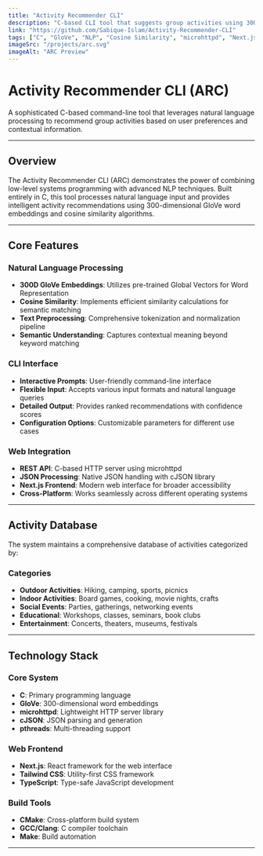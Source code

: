 ```yaml
---
title: "Activity Recommender CLI"
description: "C-based CLI tool that suggests group activities using 300D GloVe embeddings and cosine similarity. Features NLP pipeline and a minimal Next.js frontend wired to a C REST API via microhttpd and cJSON."
link: "https://github.com/Sabique-Islam/Activity-Recommender-CLI"
tags: ["C", "GloVe", "NLP", "Cosine Similarity", "microhttpd", "Next.js"]
imageSrc: "/projects/arc.svg"
imageAlt: "ARC Preview"
---
```


# Activity Recommender CLI (ARC)

A sophisticated C-based command-line tool that leverages natural language processing to recommend group activities based on user preferences and contextual information.

---

## Overview

The Activity Recommender CLI (ARC) demonstrates the power of combining low-level systems programming with advanced NLP techniques. Built entirely in C, this tool processes natural language input and provides intelligent activity recommendations using 300-dimensional GloVe word embeddings and cosine similarity algorithms.

---

## Core Features

### Natural Language Processing
- **300D GloVe Embeddings**: Utilizes pre-trained Global Vectors for Word Representation
- **Cosine Similarity**: Implements efficient similarity calculations for semantic matching
- **Text Preprocessing**: Comprehensive tokenization and normalization pipeline
- **Semantic Understanding**: Captures contextual meaning beyond keyword matching

### CLI Interface
- **Interactive Prompts**: User-friendly command-line interface
- **Flexible Input**: Accepts various input formats and natural language queries
- **Detailed Output**: Provides ranked recommendations with confidence scores
- **Configuration Options**: Customizable parameters for different use cases

### Web Integration
- **REST API**: C-based HTTP server using microhttpd
- **JSON Processing**: Native JSON handling with cJSON library
- **Next.js Frontend**: Modern web interface for broader accessibility
- **Cross-Platform**: Works seamlessly across different operating systems

---

## Activity Database

The system maintains a comprehensive database of activities categorized by:

### Categories
- **Outdoor Activities**: Hiking, camping, sports, picnics
- **Indoor Activities**: Board games, cooking, movie nights, crafts
- **Social Events**: Parties, gatherings, networking events
- **Educational**: Workshops, classes, seminars, book clubs
- **Entertainment**: Concerts, theaters, museums, festivals

---

## Technology Stack

### Core System
- **C**: Primary programming language
- **GloVe**: 300-dimensional word embeddings
- **microhttpd**: Lightweight HTTP server library
- **cJSON**: JSON parsing and generation
- **pthreads**: Multi-threading support

### Web Frontend
- **Next.js**: React framework for the web interface
- **Tailwind CSS**: Utility-first CSS framework
- **TypeScript**: Type-safe JavaScript development

### Build Tools
- **CMake**: Cross-platform build system
- **GCC/Clang**: C compiler toolchain
- **Make**: Build automation

---
